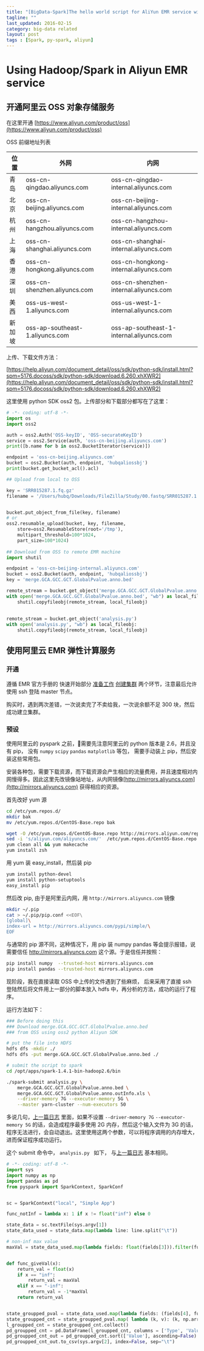 ```yaml
---
title: "[BigData-Spark]The hello world script for AliYun EMR service with pyspark."
tagline: ""
last_updated: 2016-02-15
category: big-data related
layout: post
tags : [Spark, py-spark, aliyun]
---
```


# Using Hadoop/Spark in Aliyun EMR service

## 开通阿里云 OSS 对象存储服务
在这里开通 [https://www.aliyun.com/product/oss](https://www.aliyun.com/product/oss)

OSS 前缀地址列表

位置|外网|内网
---|----|-------
青岛|oss-cn-qingdao.aliyuncs.com	|	oss-cn-qingdao-internal.aliyuncs.com
北京|oss-cn-beijing.aliyuncs.com	|	oss-cn-beijing-internal.aliyuncs.com
杭州|oss-cn-hangzhou.aliyuncs.com	|	oss-cn-hangzhou-internal.aliyuncs.com
上海|oss-cn-shanghai.aliyuncs.com	|	oss-cn-shanghai-internal.aliyuncs.com
香港|oss-cn-hongkong.aliyuncs.com	|	oss-cn-hongkong-internal.aliyuncs.com
深圳|oss-cn-shenzhen.aliyuncs.com	|	oss-cn-shenzhen-internal.aliyuncs.com
美西|oss-us-west-1.aliyuncs.com	|	oss-us-west-1-internal.aliyuncs.com
新加坡|oss-ap-southeast-1.aliyuncs.com	|	oss-ap-southeast-1-internal.aliyuncs.com

上传、下载文件方法：

[https://help.aliyun.com/document_detail/oss/sdk/python-sdk/install.html?spm=5176.docoss/sdk/python-sdk/download.6.260.xhXWR2](https://help.aliyun.com/document_detail/oss/sdk/python-sdk/install.html?spm=5176.docoss/sdk/python-sdk/download.6.260.xhXWR2)

这里使用 python SDK oss2 包。上传部分和下载部分都写在了这里：

```python
# -*- coding: utf-8 -*-
import os
import oss2

auth = oss2.Auth('OSS-keyID', 'OSS-securateKeyID')
service = oss2.Service(auth, 'oss-cn-beijing.aliyuncs.com')
print([b.name for b in oss2.BucketIterator(service)])

endpoint = 'oss-cn-beijing.aliyuncs.com'
bucket = oss2.Bucket(auth, endpoint, 'hubqaliossbj')
print(bucket.get_bucket_acl().acl)

## Upload from local to OSS

key = 'SRR015287.1.fq.gz'
filename = '/Users/hubq/Downloads/FileZilla/Study/00.fastq/SRR015287.1.fq.gz'


bucket.put_object_from_file(key, filename)
# or
oss2.resumable_upload(bucket, key, filename,
    store=oss2.ResumableStore(root='/tmp'),
    multipart_threshold=100*1024,
    part_size=100*1024)
    
## Download from OSS to remote EMR machine
import shutil

endpoint = 'oss-cn-beijing-internal.aliyuncs.com'
bucket = oss2.Bucket(auth, endpoint, 'hubqaliossbj')
key = 'merge.GCA.GCC.GCT.GlobalPvalue.anno.bed'

remote_stream = bucket.get_object('merge.GCA.GCC.GCT.GlobalPvalue.anno.bed')
with open('merge.GCA.GCC.GCT.GlobalPvalue.anno.bed', "wb") as local_fileobj:
    shutil.copyfileobj(remote_stream, local_fileobj)
    
    
remote_stream = bucket.get_object('analysis.py')
with open('analysis.py', "wb") as local_fileobj:
    shutil.copyfileobj(remote_stream, local_fileobj)
```

## 使用阿里云 EMR 弹性计算服务

### 开通
遵循 EMR 官方手册的 快速开始部分 [准备工作](https://help.aliyun.com/document_detail/emr/quick-start/prepare.html?spm=5176.docemr/trouble-shooting/trouble-shooting.6.90.2HE9i4) [创建集群](https://help.aliyun.com/document_detail/emr/quick-start/create-cluster.html?spm=5176.docemr/quick-start/create-job.6.91.XcAZJX) 两个环节，注意最后允许使用 ssh 登陆 master 节点。

购买时，遇到两次差错，一次说卖完了不卖给我，一次说余额不足 300 块，然后成功建立集群。

### 预设
使用阿里云的 pyspark 之前，需要先注意阿里云的 python 版本是 2.6，并且没有 pip， 没有 ```numpy``` ```scipy``` ```pandas``` ```matplotlib``` 等包， 需要手动装上 pip，然后安装这些常用包。

安装各种包，需要下载资源，而下载资源会产生相应的流量费用，并且速度相对内网慢得多。因此这里先改镜像站地址，从内网镜像[http://mirrors.aliyuncs.com](http://mirrors.aliyuncs.com) 获得相应的资源。

首先改好 yum 源

```bash
cd /etc/yum.repos.d/
mkdir bak
mv /etc/yum.repos.d/CentOS-Base.repo bak

wget -O /etc/yum.repos.d/CentOS-Base.repo http://mirrors.aliyun.com/repo/Centos-7.repo
sed -i 's/aliyun.com/aliyuncs.com/'  /etc/yum.repos.d/CentOS-Base.repo
yum clean all && yum makecache
yum install zsh
```

用 yum 装 easy_install，然后装 pip

```bash
yum install python-devel
yum install python-setuptools
easy_install pip
```


然后改 pip, 由于是阿里云内网，用 ```http://mirrors.aliyuncs.com``` 镜像

```bash
mkdir ~/.pip
cat > ~/.pip/pip.conf <<EOF\
[global]\
index-url = http://mirrors.aliyuncs.com/pypi/simple/\
EOF
```

与通常的 pip 源不同，这种情况下，用 pip 装 numpy pandas 等会提示报错，说需要信任 http://mirrors.aliyuncs.com 这个源。于是信任并按照：

```bash
pip install numpy  --trusted-host mirrors.aliyuncs.com
pip install pandas --trusted-host mirrors.aliyuncs.com
```



现阶段，我在直接读取 OSS 中上传的文件遇到了些麻烦， 后来采用了直接 ssh 登陆然后将文件用上一部分的脚本放入 hdfs 中，再分析的方法，成功的运行了程序。

运行方法如下：

```bash
### Before doing this
### Download merge.GCA.GCC.GCT.GlobalPvalue.anno.bed 
### from OSS using oss2 python Aliyun SDK

# put the file into HDFS 
hdfs dfs -mkdir ./
hdfs dfs -put merge.GCA.GCC.GCT.GlobalPvalue.anno.bed ./

# submit the script to spark
cd /opt/apps/spark-1.4.1-bin-hadoop2.6/bin

./spark-submit analysis.py \
	merge.GCA.GCC.GCT.GlobalPvalue.anno.bed \
	merge.GCA.GCC.GCT.GlobalPvalue.anno.outInfo.xls \
	--driver-memory 7G --executor-memory 5G \
	--master yarn-cluster --num-executors 50
```

多说几句，[上一篇日志](http://hubqoaing.github.io/2016/01/13/SparkHelloWorld) 里面，如果不设置 ```--driver-memory 7G``` ```--executor-memory 5G``` 的话，会造成程序最多使用 2G 内存，然后这个输入文件为 3G 的话，程序无法进行，会自动退出。这里使用这两个参数，可以将程序调用的内存增大，进而保证程序成功运行。

这个 submit 命令中， ```analysis.py ``` 如下， 与[上一篇日志](http://hubqoaing.github.io/2016/01/13/SparkHelloWorld) 基本相同。

```python
# -*- coding: utf-8 -*-
import sys
import numpy as np
import pandas as pd
from pyspark import SparkContext, SparkConf


sc = SparkContext("local", "Simple App")

func_notInf = lambda x: 1 if x != float("inf") else 0

state_data = sc.textFile(sys.argv[1])
state_data_used = state_data.map(lambda line: line.split("\t"))

# non-inf max value
maxVal = state_data_used.map(lambda fields: float(fields[3])).filter(func_notInf).reduce(lambda x, y: max(x, y))


def func_giveVal(x):
    return_val = float(x)
    if x == "inf":
        return_val = maxVal
    elif x == "-inf":
        return_val = -1*maxVal
    return return_val


state_groupped_pval = state_data_used.map(lambda fields: (fields[4], func_giveVal(fields[3]) )).groupByKey().mapValues(list)
state_groupped_cnt = state_groupped_pval.map( lambda (k, v): (k, np.array(v, dtype="float").mean(), np.array(v, dtype="float").std()/len(v), len(v) ) )
l_groupped_cnt = state_groupped_cnt.collect()
pd_groupped_cnt = pd.DataFrame(l_groupped_cnt, columns = ['Type', 'Value', 'SE', 'Count'])
pd_groupped_cnt_out = pd_groupped_cnt.sort(['Value'], ascending=False)
pd_groupped_cnt_out.to_csv(sys.argv[2], index=False, sep="\t")

```

